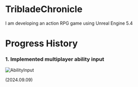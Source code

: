 # TribladeChronicle
I am developing an action RPG game using Unreal Engine 5.4

# Progress History
### 1. Implemented multiplayer ability input
![AbilityInput](https://github.com/user-attachments/assets/65dbb9c0-2c71-48ee-b3d4-390b1b7fc4c0)

(2024.09.09)
